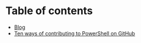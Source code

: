 # Table of contents

* [Blog](README.md)
* [Ten ways of contributing to PowerShell on GitHub](powershell_contributing.md)

